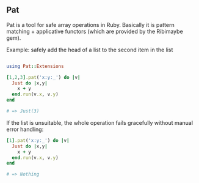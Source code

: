 Pat
---

Pat is a tool for safe array operations in Ruby. Basically it is pattern matching + applicative
functors (which are provided by the Ribimaybe gem).

Example: safely add the head of a list to the second item in the list

```ruby

using Pat::Extensions

[1,2,3].pat('x:y:_') do |v|
  Just do |x,y|
    x + y
  end.run(v.x, v.y)
end

# => Just(3)
```

If the list is unsuitable, the whole operation fails gracefully without manual error handling:


```ruby
[1].pat('x:y:_') do |v|
  Just do |x,y|
    x + y
  end.run(v.x, v.y)
end

# => Nothing
```
